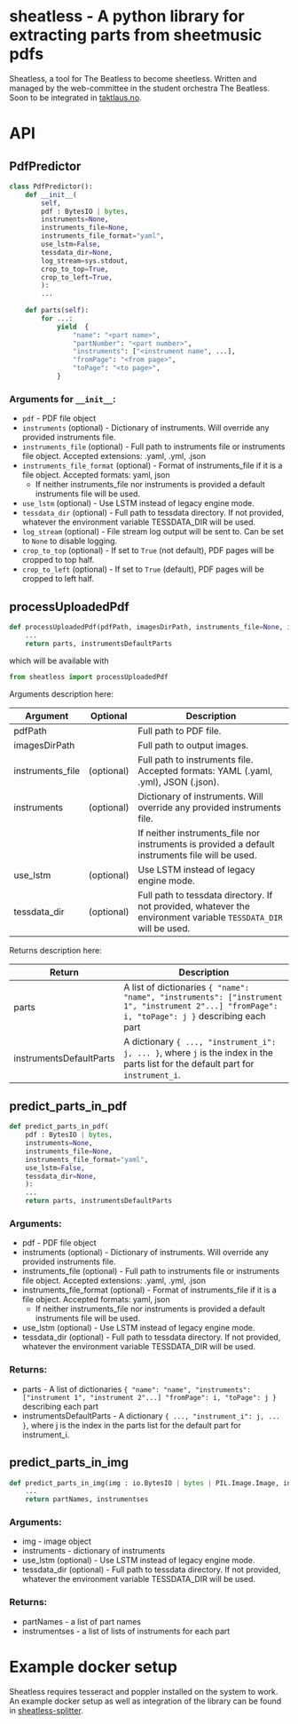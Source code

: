 # sheatless - A python library for extracting parts from sheetmusic pdfs

Sheatless, a tool for The Beatless to become sheetless. Written and managed by the web-committee in the student orchestra The Beatless. Soon to be integrated in [taktlaus.no](https://taktlaus.no/).

# API

## PdfPredictor

```py
class PdfPredictor():
	def __init__(
        self,
        pdf : BytesIO | bytes,
        instruments=None,
        instruments_file=None,
        instruments_file_format="yaml",
        use_lstm=False,
        tessdata_dir=None,
        log_stream=sys.stdout,
        crop_to_top=True,
		crop_to_left=True,
        ):
		...
	
	def parts(self):
		for ...:
			yield  {
				"name": "<part name>",
				"partNumber": "<part number>",
				"instruments": ["<instrument name", ...],
				"fromPage": "<from page>",
				"toPage": "<to page>",
			}
```

### Arguments for `__init__`:
- `pdf`                                - PDF file object
- `instruments`             (optional) - Dictionary of instruments. Will override any provided instruments file.
- `instruments_file`        (optional) - Full path to instruments file or instruments file object. Accepted extensions: .yaml, .yml, .json
- `instruments_file_format` (optional) - Format of instruments_file if it is a file object. Accepted formats: yaml, json
  - If neither instruments_file nor instruments is provided a default instruments file will be used.
- `use_lstm`                (optional) - Use LSTM instead of legacy engine mode.
- `tessdata_dir`            (optional) - Full path to tessdata directory. If not provided, whatever the environment variable TESSDATA_DIR will be used.
- `log_stream`              (optional) - File stream log output will be sent to. Can be set to `None` to disable logging.
- `crop_to_top`             (optional) - If set to `True` (not default), PDF pages will be cropped to top half.
- `crop_to_left`            (optional) - If set to `True` (default), PDF pages will be cropped to left half.

## processUploadedPdf

```python
def processUploadedPdf(pdfPath, imagesDirPath, instruments_file=None, instruments=None, use_lstm=False, tessdata_dir=None):
    ...
	return parts, instrumentsDefaultParts
```

which will be available with

```python
from sheatless import processUploadedPdf
```

Arguments description here:

| Argument         | Optional   | Description                                                                                                      |
| ---------------- | ---------- | ---------------------------------------------------------------------------------------------------------------- |
| pdfPath          |            | Full path to PDF file.                                                                                           |
| imagesDirPath    |            | Full path to output images.                                                                                      |
| instruments_file | (optional) | Full path to instruments file. Accepted formats: YAML (.yaml, .yml), JSON (.json).                               |
| instruments      | (optional) | Dictionary of instruments. Will override any provided instruments file.                                          |
|                  |            | If neither instruments_file nor instruments is provided a default instruments file will be used.                 |
| use_lstm         | (optional) | Use LSTM instead of legacy engine mode.                                                                          |
| tessdata_dir     | (optional) | Full path to tessdata directory. If not provided, whatever the environment variable `TESSDATA_DIR` will be used. |

Returns description here:

| Return                  | Description                                                                                                                       |
| ----------------------- | --------------------------------------------------------------------------------------------------------------------------------- |
| parts                   | A list of dictionaries `{ "name": "name", "instruments": ["instrument 1", "instrument 2"...] "fromPage": i, "toPage": j }` describing each part                                    |
| instrumentsDefaultParts | A dictionary `{ ..., "instrument_i": j, ... }`, where `j` is the index in the parts list for the default part for `instrument_i`. |

## predict_parts_in_pdf

```py
def predict_parts_in_pdf(
	pdf : BytesIO | bytes,
	instruments=None,
	instruments_file=None,
	instruments_file_format="yaml",
	use_lstm=False,
	tessdata_dir=None,
	):
    ...
    return parts, instrumentsDefaultParts
```

### Arguments:
- pdf                                - PDF file object
- instruments             (optional) - Dictionary of instruments. Will override any provided instruments file.
- instruments_file        (optional) - Full path to instruments file or instruments file object. Accepted extensions: .yaml, .yml, .json
- instruments_file_format (optional) - Format of instruments_file if it is a file object. Accepted formats: yaml, json
  - If neither instruments_file nor instruments is provided a default instruments file will be used.
- use_lstm                (optional) - Use LSTM instead of legacy engine mode.
- tessdata_dir            (optional) - Full path to tessdata directory. If not provided, whatever the environment variable TESSDATA_DIR will be used.

### Returns:
- parts                              - A list of dictionaries `{ "name": "name", "instruments": ["instrument 1", "instrument 2"...] "fromPage": i, "toPage": j }` describing each part
- instrumentsDefaultParts            - A dictionary `{ ..., "instrument_i": j, ... }`, where j is the index in the parts list for the default part for instrument_i.

## predict_parts_in_img

```py
def predict_parts_in_img(img : io.BytesIO | bytes | PIL.Image.Image, instruments, use_lstm=False, tessdata_dir=None) -> typing.Tuple[list, list]:
    ...
    return partNames, instrumentses
```

### Arguments:
- img                     - image object
- instruments             - dictionary of instruments
- use_lstm     (optional) - Use LSTM instead of legacy engine mode.
- tessdata_dir (optional) - Full path to tessdata directory. If not provided, whatever the environment variable TESSDATA_DIR will be used.

### Returns:
- partNames               - a list of part names
- instrumentses           - a list of lists of instruments for each part

# Example docker setup

Sheatless requires tesseract and poppler installed on the system to work. An example docker setup as well as integration of the library can be found in [sheatless-splitter](https://github.com/sigurdo/sheatless-splitter).
